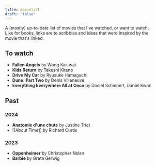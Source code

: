 ```yaml
---
title: movielist
draft: "false"
---
```


A (mostly) up-to-date list of movies that I've watched, or want to watch. Like for books, links are to scribbles and ideas that were inspired by the movie that's linked.

## To watch

- **Fallen Angels** by Wong Kar-wai
- **Kids Return** by Takeshi Kitano
- **Drive My Car** by Ryusuke Hamaguchi
- **Dune: Part Two** by Denis Villeneuve
- **Everything Everywhere All at Once** by Daniel Scheinert, Daniel Kwan

## Past

### 2024

- **Anatomie d'une chute** by Justine Triet
- [[About Time]] by Richard Curtis

### 2023

- **Oppenheimer** by Christopher Nolan
- **Barbie** by Greta Gerwig
